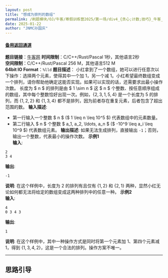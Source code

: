 ```yaml
---
layout: post
title: "想成为排列的数组"
permalink: /刷题模块/OJ/牛客/寒假训练营2025/第一场/div4_{贪心;计数;技巧}_牛客_想成为排列的数组.md/
date: 2025-01-22
author: "JNMC孙国庆"
---
```


#### [备用返回通道](../../README.md)

**题目链接**：[牛客网](https://ac.nowcoder.com/acm/contest/95323/G)
**时间限制**：C/C++/Rust/Pascal 1秒，其他语言2秒  
**空间限制**：C/C++/Rust/Pascal 256 M，其他语言512 M  
**64bit IO Format**：`%lld`
**题目描述**：
小红拿到了一个数组，她可以进行任意次以下操作：选择两个元素，使得其中一个加 1，另一个减 1。小红希望最终数组变成一个排列，请你帮助他确定这能否实现。如果可以实现的话，还需要求出最小操作次数。
长度为 $ n $ 的排列是由 $ 1 \sim n $ 这 $ n $ 个整数、按任意顺序组成的数组，其中每个整数恰好出现一次。例如，$\{2, 3, 1, 5, 4\}$ 是一个长度为 5 的排列，而 $\{1, 2, 2\}$ 和 $\{1, 3, 4\}$ 都不是排列，因为前者存在重复元素，后者包含了超出范围的数。
**输入描述**:
- 第一行输入一个整数 $ n $ ($ 1 \leq n \leq 10^5 $) 代表数组中的元素数量。
- 第二行输入 $ n $ 个整数 $ a_1, a_2, \ldots, a_n $ ($ -10^9 \leq a_i \leq 10^9 $) 代表数组元素。
**输出描述**:
如果无法生成排列，直接输出 `-1`；否则，输出一个整数，代表最小的操作次数。
**示例1**  
**输入**:
```
2
3 4
```
**输出**:
```
-1
```
**说明**:
在这个样例中，长度为 2 的排列有且仅有 $\{1, 2\}$ 和 $\{2, 1\}$ 两种，显然小红无论如何都无法将给定的数组变成这两种排列中的任意一种。
**示例2**  
**输入**:
```
4
0 3 4 3
```
**输出**:
```
1
```
**说明**:
在这个样例中，其中一种操作方式是同时将第一个元素加 1、第四个元素减 1，得到 $\{1, 3, 4, 2\}$，这是一个合法的排列。操作方案不唯一。

---
## 思路引导